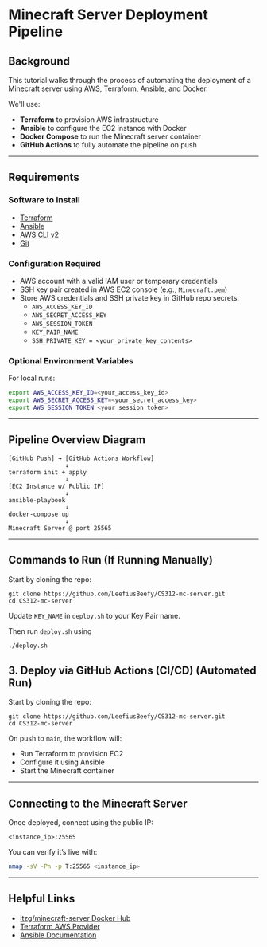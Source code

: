 # Minecraft Server Deployment Pipeline

## Background
This tutorial walks through the process of automating the deployment of a Minecraft server using AWS, Terraform, Ansible, and Docker.

We'll use:
- **Terraform** to provision AWS infrastructure
- **Ansible** to configure the EC2 instance with Docker
- **Docker Compose** to run the Minecraft server container
- **GitHub Actions** to fully automate the pipeline on push

---

## Requirements

### Software to Install
- [Terraform](https://developer.hashicorp.com/terraform/downloads)
- [Ansible](https://docs.ansible.com/ansible/latest/installation_guide/intro_installation.html)
- [AWS CLI v2](https://docs.aws.amazon.com/cli/latest/userguide/install-cliv2.html)
- [Git](https://git-scm.com/book/en/v2/Getting-Started-Installing-Git)

### Configuration Required
- AWS account with a valid IAM user or temporary credentials
- SSH key pair created in AWS EC2 console (e.g., `Minecraft.pem`)
- Store AWS credentials and SSH private key in GitHub repo secrets:
  - `AWS_ACCESS_KEY_ID`
  - `AWS_SECRET_ACCESS_KEY`
  - `AWS_SESSION_TOKEN`
  - `KEY_PAIR_NAME`
  - `SSH_PRIVATE_KEY = <your_private_key_contents>`

### Optional Environment Variables
For local runs:
```bash
export AWS_ACCESS_KEY_ID=<your_access_key_id>
export AWS_SECRET_ACCESS_KEY=<your_secret_access_key>
export AWS_SESSION_TOKEN <your_session_token>
```

---

## Pipeline Overview Diagram

```text
[GitHub Push] → [GitHub Actions Workflow]
                ↓
terraform init + apply
                ↓
[EC2 Instance w/ Public IP]
                ↓
ansible-playbook
                ↓
docker-compose up
                ↓
Minecraft Server @ port 25565
```
---

## Commands to Run (If Running Manually)
Start by cloning the repo:
```git
git clone https://github.com/LeefiusBeefy/CS312-mc-server.git
cd CS312-mc-server
```
Update `KEY_NAME` in `deploy.sh` to your Key Pair name.

Then run `deploy.sh` using
```bash
./deploy.sh
```
## 3. Deploy via GitHub Actions (CI/CD) (Automated Run)
Start by cloning the repo:
```git
git clone https://github.com/LeefiusBeefy/CS312-mc-server.git
cd CS312-mc-server
```
On push to `main`, the workflow will:
- Run Terraform to provision EC2
- Configure it using Ansible
- Start the Minecraft container

---

## Connecting to the Minecraft Server
Once deployed, connect using the public IP:
```
<instance_ip>:25565
```
You can verify it’s live with:
```bash
nmap -sV -Pn -p T:25565 <instance_ip>
```

---

## Helpful Links
- [itzg/minecraft-server Docker Hub](https://hub.docker.com/r/itzg/minecraft-server)
- [Terraform AWS Provider](https://registry.terraform.io/providers/hashicorp/aws/latest/docs)
- [Ansible Documentation](https://docs.ansible.com/ansible/latest/index.html)
